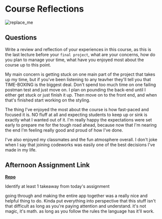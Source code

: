 # Course Reflections

![replace_me](https://codeworks.blob.core.windows.net/public/assets/img/illustrations/placeholder.svg)

## Questions

Write a review and reflection of your experiences in this course, as this is the last lecture before your `final project`, what are your concerns, how do you plan to manage your time, what have you enjoyed most about the course up to this point.

My main concern is getting stuck on one main part of the project that takes up my time, but if you've been listening to any teavher they'll tell you that TIME-BOXING is the biggest deal. Don't spend too much time on one failing postman test and just move on.
I plan on pounding the back-end until I either get stuck or just finish it up. Then move on to the front end, and when that's finished start working on the styling.

The thing I've enjoyed the most about the course is how fast-paced and focused it is. NO fluff at all and expecting students to keep up or sink is exactly what I wanted out of it. I'm really happy the expectations were set early to prepare me for the tough road ahead, because now that I'm nearing the end I'm feeling really good and proud of how I've done.

I've also enjoyed my classmates and the fun atmosphere overall. I don't joke when I say that joining codeworks was easily one of the best decisions I've made in my life.

## Afternoon Assignment Link

**[Repo](https://github.com/JustinBrower/<ASSIGNMENT_REPO>)**

Identify at least 1 takeaway from today's assignment

going through and making the entire app together was a really nice and helpful thing to do. Kinda put everything into perspective that this stuff isn't that difficult as long as you're paying attention and understand. it's not magic, it's math. as long as you follow the rules the language has it'll work.